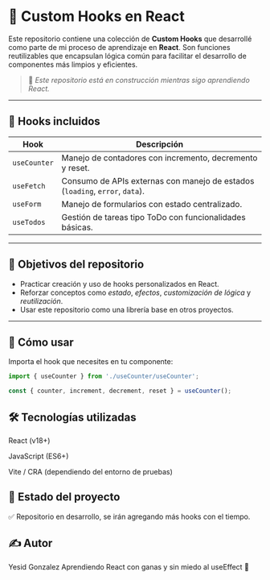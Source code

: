 # 🧩 Custom Hooks en React

Este repositorio contiene una colección de **Custom Hooks** que desarrollé como parte de mi proceso de aprendizaje en **React**. Son funciones reutilizables que encapsulan lógica común para facilitar el desarrollo de componentes más limpios y eficientes.
> 🚧 *Este repositorio está en construcción mientras sigo aprendiendo React.*
---

## 🔧 Hooks incluidos

| Hook       | Descripción                                                  |
|------------|--------------------------------------------------------------|
| `useCounter` | Manejo de contadores con incremento, decremento y reset.   |
| `useFetch`   | Consumo de APIs externas con manejo de estados (`loading`, `error`, `data`). |
| `useForm`    | Manejo de formularios con estado centralizado.             |
| `useTodos`   | Gestión de tareas tipo ToDo con funcionalidades básicas.   |

---

## 🎯 Objetivos del repositorio

- Practicar creación y uso de hooks personalizados en React.
- Reforzar conceptos como *estado*, *efectos*, *customización de lógica* y *reutilización*.
- Usar este repositorio como una librería base en otros proyectos.

---

## 🚀 Cómo usar

Importa el hook que necesites en tu componente:

```js
import { useCounter } from './useCounter/useCounter';

const { counter, increment, decrement, reset } = useCounter();
```
## 🛠️ Tecnologías utilizadas
React (v18+)

JavaScript (ES6+)

Vite / CRA (dependiendo del entorno de pruebas)

## 📌 Estado del proyecto
✅ Repositorio en desarrollo, se irán agregando más hooks con el tiempo.

## ✍️ Autor
Yesid Gonzalez
Aprendiendo React con ganas y sin miedo al useEffect 💪
